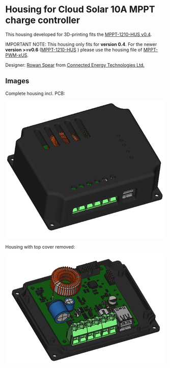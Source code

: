 # Housing for Cloud Solar 10A MPPT charge controller

This housing developed for 3D-printing fits the [MPPT-1210-HUS v0.4](https://github.com/LibreSolar/MPPT-1210-HUS/tree/63e5842671172e69dc099e8ab838018fbf695d1a).

IMPORTANT NOTE: This housing only fits for **version 0.4**. For the newer **version >=v0.6** ([MPPT-1210-HUS](https://github.com/LibreSolar/MPPT-1210-HUS) ) please use the housing file of [MPPT-PWM-xUS](https://github.com/LibreSolar/charge-controller-housings/tree/master/MPPT-PWM-xUS).


Designer: [Rowan Spear](https://github.com/RSpear1) from [Connected Energy Technologies Ltd.](https://github.com/lastmileICT)

## Images

Complete housing incl. PCB:

![Complete housing incl. PCB](cs-enclosure-complete.png)

Housing with top cover removed:

![Housing with top cover removed](cs-enclosure-cover-removed.png)
